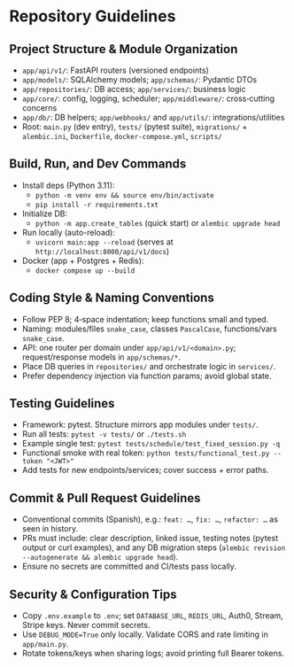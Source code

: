 # Repository Guidelines

## Project Structure & Module Organization
- `app/api/v1/`: FastAPI routers (versioned endpoints)
- `app/models/`: SQLAlchemy models; `app/schemas/`: Pydantic DTOs
- `app/repositories/`: DB access; `app/services/`: business logic
- `app/core/`: config, logging, scheduler; `app/middleware/`: cross‑cutting concerns
- `app/db/`: DB helpers; `app/webhooks/` and `app/utils/`: integrations/utilities
- Root: `main.py` (dev entry), `tests/` (pytest suite), `migrations/` + `alembic.ini`, `Dockerfile`, `docker-compose.yml`, `scripts/`

## Build, Run, and Dev Commands
- Install deps (Python 3.11):
  - `python -m venv env && source env/bin/activate`
  - `pip install -r requirements.txt`
- Initialize DB:
  - `python -m app.create_tables` (quick start) or `alembic upgrade head`
- Run locally (auto-reload):
  - `uvicorn main:app --reload` (serves at `http://localhost:8000/api/v1/docs`)
- Docker (app + Postgres + Redis):
  - `docker compose up --build`

## Coding Style & Naming Conventions
- Follow PEP 8; 4‑space indentation; keep functions small and typed.
- Naming: modules/files `snake_case`, classes `PascalCase`, functions/vars `snake_case`.
- API: one router per domain under `app/api/v1/<domain>.py`; request/response models in `app/schemas/*`.
- Place DB queries in `repositories/` and orchestrate logic in `services/`.
- Prefer dependency injection via function params; avoid global state.

## Testing Guidelines
- Framework: pytest. Structure mirrors app modules under `tests/`.
- Run all tests: `pytest -v tests/` or `./tests.sh`
- Example single test: `pytest tests/schedule/test_fixed_session.py -q`
- Functional smoke with real token: `python tests/functional_test.py --token "<JWT>"`
- Add tests for new endpoints/services; cover success + error paths.

## Commit & Pull Request Guidelines
- Conventional commits (Spanish), e.g.: `feat: …`, `fix: …`, `refactor: …` as seen in history.
- PRs must include: clear description, linked issue, testing notes (pytest output or curl examples), and any DB migration steps (`alembic revision --autogenerate && alembic upgrade head`).
- Ensure no secrets are committed and CI/tests pass locally.

## Security & Configuration Tips
- Copy `.env.example` to `.env`; set `DATABASE_URL`, `REDIS_URL`, Auth0, Stream, Stripe keys. Never commit secrets.
- Use `DEBUG_MODE=True` only locally. Validate CORS and rate limiting in `app/main.py`.
- Rotate tokens/keys when sharing logs; avoid printing full Bearer tokens.


